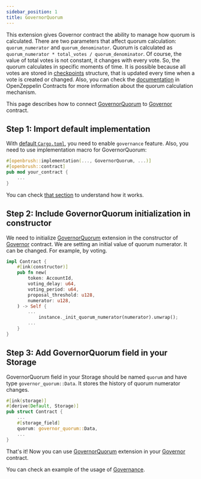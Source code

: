 ```yaml
---
sidebar_position: 1
title: GovernorQuorum
---
```

This extension gives Governor contract the ability to manage how quorum is calculated.
There are two parameters that affect quorum calculation: `quorum_numerator` and `quorum_denominator`.
Quorum is calculated as `quorum_numerator * total_votes / quorum_denominator`. 
Of course, the value of total votes is not constant, it changes with every vote.
So, the quorum calculates in specific moments of time. It is possible because all votes are stored in [checkpoints]() structure, 
that is updated every time when a vote is created or changed.
Also, you can check the [documentation](https://docs.openzeppelin.com/contracts/4.x/api/governance#GovernorQuorumFraction) in OpenZeppelin Contracts for more information about the quorum calculation mechanism.

This page describes how to connect [GovernorQuorum](/) to [Governor](../governor.md) contract.

## Step 1: Import default implementation

With [default `Cargo.toml`](../../overview.md/#the-default-toml-of-your-project-with-openbrush),
you need to enable `governance` feature. Also, you need to use implementation macro
for GovernorQuorum:
```rust
#[openbrush::implementation(..., GovernorQuorum, ...)]
#[openbrush::contract]
pub mod your_contract {
    ...
}
```
You can check [that section](../../overview.md/#reuse-implementation-of-traits-from-openbrush) to understand how it works.

## Step 2: Include GovernorQuorum initialization in constructor

We need to initialize [GovernorQuorum](/) extension in the constructor of [Governor](../governor.md) contract.
We are setting an initial value of quorum numerator. It can be changed. For example, by voting.

```rust
impl Contract {
    #[ink(constructor)]
    pub fn new(
        token: AccountId,
        voting_delay: u64,
        voting_period: u64,
        proposal_threshold: u128,
        numerator: u128,
    ) -> Self {
        ...
            instance._init_quorum_numerator(numerator).unwrap();
        ...
    }
}
```
## Step 3: Add GovernorQuorum field in your Storage
GovernorQuorum field in your Storage should be named `quorum` and have type `governor_quorum::Data`.
It stores the history of quorum numerator changes.
```rust
#[ink(storage)]
#[derive(Default, Storage)]
pub struct Contract {
    ...
    #[storage_field]
    quorum: governor_quorum::Data,
    ...
}
```
That's it! Now you can use [GovernorQuorum](/) extension in your [Governor](../governor.md) contract.

You can check an example of the usage of [Governance](https://github.com/Brushfam/openbrush-contracts/tree/main/examples/governance/governor).
